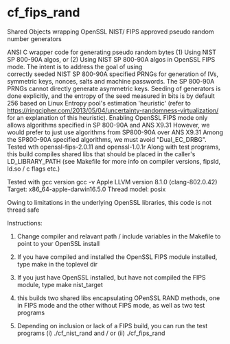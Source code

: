 # cf_fips_rand
Shared Objects wrapping OpenSSL NIST/ FIPS approved pseudo random number generators

ANSI C wrapper code for 
generating pseudo random  bytes (1)  Using NIST SP 800-90A algos, or (2) 
Using NIST SP 800-90A algos in OpenSSL FIPS mode. 
The intent is to address the goal of using  
correctly seeded NIST SP 800-90A specified PRNGs for generation of IVs, 
symmetric keys, nonces, salts and machine passwords. The SP 800-90A PRNGs
cannot directly generate asymmetric keys. Seeding of generators is 
done explicitly, and the entropy of the seed measured in bits is by default 
256 based on Linux Entropy pool's estimation 'heuristic' (refer to 
https://ringcipher.com/2013/05/04/uncertainty-randomness-virtualization/ 
for an explanation of this heuristic). 
Enabling OpenSSL FIPS mode only allows algorithms 
specified in SP 800-90A and ANS X9.31
However, we would prefer to just use algorithms 
from SP800-90A over ANS X9.31
Among the SP800-90A specified algorithms, we 
must avoid "Dual_EC_DRBG". 
Tested wth openssl-fips-2.0.11 and openssl-1.0.1r
Along with test programs, this build compiles shared 
libs that should be placed in the caller's LD_LIBRARY_PATH 
(see Makefile for more info on compiler versions, 
fipsld, ld.so / c flags etc.)

Tested with gcc version 
gcc -v 
Apple LLVM version 8.1.0 (clang-802.0.42)
Target: x86_64-apple-darwin16.5.0
Thread model: posix

Owing to limitations in the underlying OpenSSL libraries, this code is not thread safe

Instructions:
1) Change compiler and relavant path / include variables in the Makefile 
to point to your OpenSSL install

2) If you have compiled and installed the  OpenSSL FIPS module installed, 
  type make in the toplevel dir 

3) If you just have OpenSSL installed, but have not compiled the 
   FIPS module, type make nist_target
   
4) this builds two shared libs encapsulating OPenSSL RAND methods, 
   one in FIPS mode and the other without FIPS mode, as well as two test programs

5) Depending on inclusion or lack of a FIPS build, you can run the test programs (i) ./cf_nist_rand and / or 
  (ii) ./cf_fips_rand 
